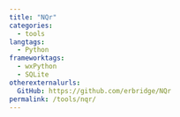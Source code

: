 ```yaml
---
title: "NQr"
categories:
  - tools
langtags:
  - Python
frameworktags:
  - wxPython
  - SQLite
otherexternalurls:
  GitHub: https://github.com/erbridge/NQr
permalink: /tools/nqr/
---
```

